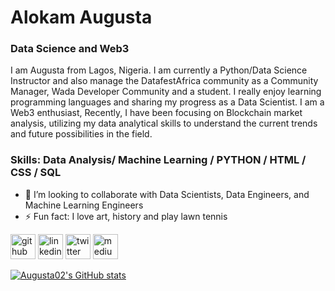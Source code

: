 # Alokam Augusta

### Data Science and Web3

I am Augusta from Lagos, Nigeria. I am currently a Python/Data Science Instructor and also manage the DatafestAfrica community as a Community Manager, Wada Developer Community and a student. I really enjoy learning programming languages and sharing my progress as a Data Scientist. I am a Web3 enthusiast, Recently, I have been focusing on Blockchain market analysis, utilizing my data analytical skills to understand the current trends and future possibilities in the field. 

### Skills: Data Analysis/ Machine Learning / PYTHON / HTML / CSS / SQL


- 👯 I’m looking to collaborate with Data Scientists, Data Engineers, and Machine Learning Engineers 
- ⚡ Fun fact: I love art, history and play lawn tennis 


[<img src='https://cdn.jsdelivr.net/npm/simple-icons@3.0.1/icons/github.svg' alt='github' height='40'>](https://github.com/Augusta02)  [<img src='https://cdn.jsdelivr.net/npm/simple-icons@3.0.1/icons/linkedin.svg' alt='linkedin' height='40'>](https://www.linkedin.com/in/alokamca/)  [<img src='https://cdn.jsdelivr.net/npm/simple-icons@3.0.1/icons/twitter.svg' alt='twitter' height='40'>](https://twitter.com/only_nenye)  [<img src='https://cdn.jsdelivr.net/npm/simple-icons@3.0.1/icons/medium.svg' alt='medium' height='40'>](medium.com/@only_nenye)  



[![Augusta02's GitHub stats](https://github-readme-stats.vercel.app/api?username=Augusta02)](https://github.com/Augusta02/github-readme-stats)







